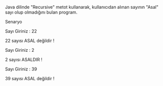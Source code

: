 Java dilinde "Recursive" metot kullanarak, kullanıcıdan alınan sayının "Asal" sayı olup olmadığını bulan program.

Senaryo

Sayı Giriniz : 22

22 sayısı ASAL değildir !


Sayı Giriniz : 2

2 sayısı ASALDIR !


Sayı Giriniz : 39

39 sayısı ASAL değildir !

